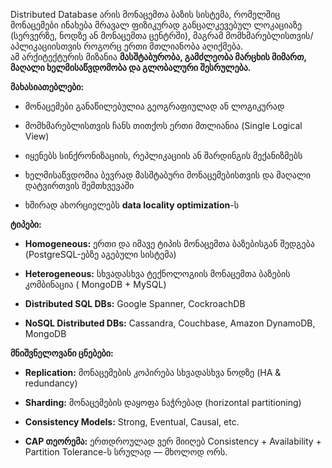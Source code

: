 Distributed Database არის მონაცემთა ბაზის სისტემა, რომელშიც მონაცემები ინახება მრავალ ფიზიკურად განცალკევებულ ლოკაციაზე (სერვერზე, ნოდზე ან მონაცემთა ცენტრში), მაგრამ მომხმარებლისთვის/აპლიკაციისთვის როგორც ერთი მთლიანობა აღიქმება.  
ამ არქიტექტურის მიზანია **მასშტაბურობა, გამძლეობა მარცხის მიმართ, მაღალი ხელმისაწვდომობა და გლობალური შესრულება.**

**მახასიათებლები:**

- მონაცემები განაწილებულია გეოგრაფიულად ან ლოგიკურად
    
- მომხმარებლისთვის ჩანს თითქოს ერთი მთლიანია (Single Logical View)
    
- იყენებს სინქრონიზაციის, რეპლიკაციის ან შარდინგის მექანიზმებს
    
- ხელმისაწვდომია ბევრად მასშტაბური მონაცემებისთვის და მაღალი დატვირთვის შემთხვევაში
    
- ხშირად ახორციელებს **data locality optimization**-ს
    

**ტიპები:**

- **Homogeneous:** ერთი და იმავე ტიპის მონაცემთა ბაზებისგან შედგება (PostgreSQL-ებზე აგებული სისტემა)
    
- **Heterogeneous:** სხვადასხვა ტექნოლოგიის მონაცემთა ბაზების კომბინაცია ( MongoDB + MySQL)
    
- **Distributed SQL DBs:** Google Spanner, CockroachDB
    
- **NoSQL Distributed DBs:** Cassandra, Couchbase, Amazon DynamoDB, MongoDB
    

**მნიშვნელოვანი ცნებები:**

- **Replication:** მონაცემების კოპირება სხვადასხვა ნოდზე (HA & redundancy)
    
- **Sharding:** მონაცემების დაყოფა ნაჭრებად (horizontal partitioning)
    
- **Consistency Models:** Strong, Eventual, Causal, etc.
    
- **CAP თეორემა:** ერთდროულად ვერ მიიღებ Consistency + Availability + Partition Tolerance-ს სრულად — მხოლოდ ორს.